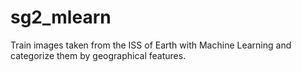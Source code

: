 # sg2_mlearn
Train images taken from the ISS of Earth with Machine Learning and categorize them by geographical features. 
